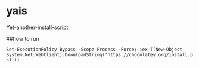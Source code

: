 # yais
Yet-another-install-script

##how to run

```Set-ExecutionPolicy Bypass -Scope Process -Force; iex ((New-Object System.Net.WebClient).DownloadString('https://chocolatey.org/install.ps1'))```
